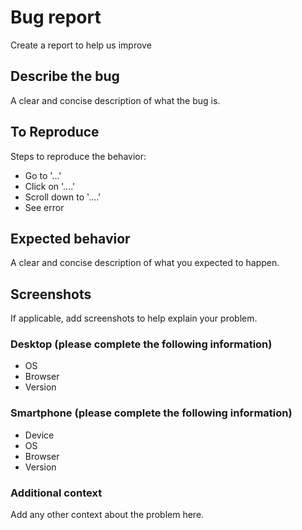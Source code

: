 # Bug report

Create a report to help us improve

## Describe the bug

A clear and concise description of what the bug is.

## To Reproduce

Steps to reproduce the behavior:

-   Go to '...'
-   Click on '....'
-   Scroll down to '....'
-   See error

## Expected behavior

A clear and concise description of what you expected to happen.

## Screenshots

If applicable, add screenshots to help explain your problem.

### Desktop (please complete the following information)

-   OS
-   Browser
-   Version

### Smartphone (please complete the following information)

-   Device
-   OS
-   Browser
-   Version
### Additional context

Add any other context about the problem here.
